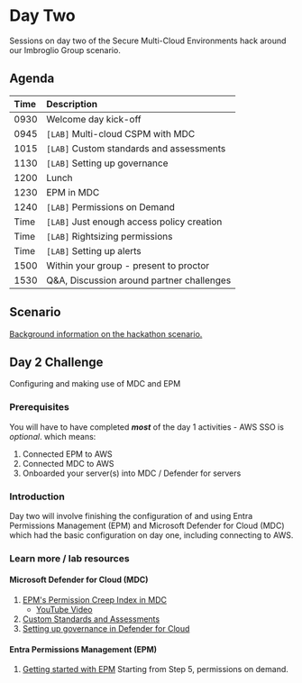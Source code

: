 # Day Two
Sessions on day two of the Secure Multi-Cloud Environments hack around our Imbroglio Group scenario.

## Agenda
| **Time** | **Description**
| :--- | :---
| 0930 | Welcome day kick-off
| 0945 | `[LAB]` Multi-cloud CSPM with MDC
| 1015 | `[LAB]` Custom standards and assessments
| 1130 | `[LAB]` Setting up governance
| 1200 | Lunch
| 1230 | EPM in MDC
| 1240 | `[LAB]` Permissions on Demand
| Time | `[LAB]` Just enough access policy creation
| Time | `[LAB]` Rightsizing permissions
| Time | `[LAB]` Setting up alerts
| 1500 | Within your group - present to proctor
| 1530 | Q&A, Discussion around partner challenges

## Scenario
[Background information on the hackathon scenario.](Scenario.md)

## Day 2 Challenge
Configuring and making use of MDC and EPM

### Prerequisites
You will have to have completed ***most*** of the day 1 activities - AWS SSO is *optional*. which means:
1. Connected EPM to AWS
2. Connected MDC to AWS
3. Onboarded your server(s) into MDC / Defender for servers

### Introduction
Day two will involve finishing the configuration of and using Entra Permissions Management (EPM) and Microsoft Defender for Cloud (MDC) which had the basic configuration on day one, including connecting to AWS.

### Learn more / lab resources
#### Microsoft Defender for Cloud (MDC)
1. [EPM's Permission Creep Index in MDC](https://docs.microsoft.com/en-us/azure/defender-for-cloud/other-threat-protections#entra-permission-management-formerly-cloudknox)
   - [YouTube Video](https://www.youtube.com/watch?v=dasixjOOldk)
2. [Custom Standards and Assessments](https://techcommunity.microsoft.com/t5/microsoft-defender-for-cloud/custom-assessments-and-standards-in-microsoft-defender-for-cloud/ba-p/3066575)
3. [Setting up governance in Defender for Cloud](https://docs.microsoft.com/en-us/azure/defender-for-cloud/governance-rules)

#### Entra Permissions Management (EPM)
1. [Getting started with EPM](/labs/EPM-labs.md#getting-started-with-entra-permissions-management-epm) Starting from Step 5, permissions on demand.




